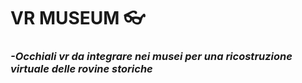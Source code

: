# VR MUSEUM  :eyeglasses:

### ***-Occhiali vr da integrare nei musei per una ricostruzione virtuale delle rovine storiche***
